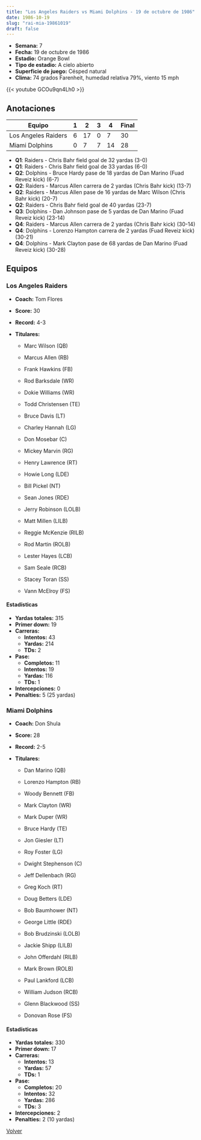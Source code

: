 ```yaml
---
title: "Los Angeles Raiders vs Miami Dolphins - 19 de octubre de 1986"
date: 1986-10-19
slug: "rai-mia-19861019"
draft: false
---
```


- **Semana:** 7
- **Fecha:** 19 de octubre de 1986
- **Estadio:** Orange Bowl
- **Tipo de estadio:** A cielo abierto
- **Superficie de juego:** Césped natural
- **Clima:** 74 grados Farenheit, humedad relativa 79%, viento 15 mph


{{< youtube GCOu9qn4Lh0 >}}


## Anotaciones
| Equipo | 1 | 2 | 3 | 4 | Final |
|--------|---|---|---|---|-------|
| Los Angeles Raiders  | 6 | 17 | 0 | 7  | 30 |
| Miami Dolphins  | 0 | 7 | 7 | 14  | 28 |
- **Q1**: Raiders - Chris Bahr field goal de 32 yardas (3-0)
- **Q1**: Raiders - Chris Bahr field goal de 33 yardas (6-0)
- **Q2**: Dolphins - Bruce Hardy pase de 18 yardas de Dan Marino (Fuad Reveiz kick) (6-7)
- **Q2**: Raiders - Marcus Allen carrera de 2 yardas (Chris Bahr kick) (13-7)
- **Q2**: Raiders - Marcus Allen pase de 16 yardas de Marc Wilson (Chris Bahr kick) (20-7)
- **Q2**: Raiders - Chris Bahr field goal de 40 yardas (23-7)
- **Q3**: Dolphins - Dan Johnson pase de 5 yardas de Dan Marino (Fuad Reveiz kick) (23-14)
- **Q4**: Raiders - Marcus Allen carrera de 2 yardas (Chris Bahr kick) (30-14)
- **Q4**: Dolphins - Lorenzo Hampton carrera de 2 yardas (Fuad Reveiz kick) (30-21)
- **Q4**: Dolphins - Mark Clayton pase de 68 yardas de Dan Marino (Fuad Reveiz kick) (30-28)


## Equipos


### Los Angeles Raiders
* **Coach:** Tom Flores
* **Score:** 30
* **Record:** 4-3
* **Titulares:** 

  * Marc Wilson (QB) 

  * Marcus Allen (RB) 

  * Frank Hawkins (FB) 

  * Rod Barksdale (WR) 

  * Dokie Williams (WR) 

  * Todd Christensen (TE) 

  * Bruce Davis (LT) 

  * Charley Hannah (LG) 

  * Don Mosebar (C) 

  * Mickey Marvin (RG) 

  * Henry Lawrence (RT) 

  * Howie Long (LDE) 

  * Bill Pickel (NT) 

  * Sean Jones (RDE) 

  * Jerry Robinson (LOLB) 

  * Matt Millen (LILB) 

  * Reggie McKenzie (RILB) 

  * Rod Martin (ROLB) 

  * Lester Hayes (LCB) 

  * Sam Seale (RCB) 

  * Stacey Toran (SS) 

  * Vann McElroy (FS) 

#### Estadísticas
* **Yardas totales:** 315
* **Primer down:** 19
* **Carreras:**
  * **Intentos:** 43
  * **Yardas:** 214
  * **TDs:** 2
* **Pase:**
  * **Completos:** 11
  * **Intentos:** 19
  * **Yardas:** 116
  * **TDs:** 1
* **Intercepciones:** 0
* **Penalties:** 5 (25 yardas)

### Miami Dolphins
* **Coach:** Don Shula
* **Score:** 28
* **Record:** 2-5
* **Titulares:** 

  * Dan Marino (QB) 

  * Lorenzo Hampton (RB) 

  * Woody Bennett (FB) 

  * Mark Clayton (WR) 

  * Mark Duper (WR) 

  * Bruce Hardy (TE) 

  * Jon Giesler (LT) 

  * Roy Foster (LG) 

  * Dwight Stephenson (C) 

  * Jeff Dellenbach (RG) 

  * Greg Koch (RT) 

  * Doug Betters (LDE) 

  * Bob Baumhower (NT) 

  * George Little (RDE) 

  * Bob Brudzinski (LOLB) 

  * Jackie Shipp (LILB) 

  * John Offerdahl (RILB) 

  * Mark Brown (ROLB) 

  * Paul Lankford (LCB) 

  * William Judson (RCB) 

  * Glenn Blackwood (SS) 

  * Donovan Rose (FS) 

#### Estadísticas
* **Yardas totales:** 330
* **Primer down:** 17
* **Carreras:**
  * **Intentos:** 13
  * **Yardas:** 57
  * **TDs:** 1
* **Pase:**
  * **Completos:** 20
  * **Intentos:** 32
  * **Yardas:** 286
  * **TDs:** 3
* **Intercepciones:** 2
* **Penalties:** 2 (10 yardas)


[Volver](/historia/1986)

